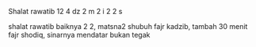Shalat rawatib 12
4 dz 2
m 2
i 2
2 s

shalat rawatib baiknya 2 2, matsna2
shubuh fajr kadzib, tambah 30 menit fajr shodiq, sinarnya mendatar bukan tegak

